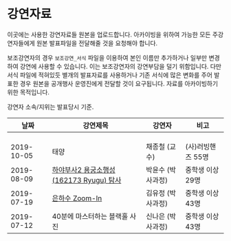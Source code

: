 # 강연자료

이곳에는 사용한 강연자료들 원본을 업로드합니다. 아카이빙을 위하여 가능한 모든 주강연자들에게 원본 발표파일을 전달해줄 것을 요청해야 합니다.

보조강연자의 경우 ``보조강연_서식`` 파일을 이용하여 본인 이름만 추가하거나 일부만 변경하여 강연에 사용할 수 있습니다. 이는 보조강연자의 강연부담을 덜기 위함입니다. 다만 서식 파일에 적혀있듯 별개의 발표자료를 사용하거나 기존 서식에 많은 변화를 주어 발표한 경우 원본을 공개행사 운영진에게 전달할 것이 요구됩니다. 자료를 아카이빙하기 위한 목적입니다.



강연자 소속/지위는 발표당시 기준.

| 날짜       | 강연제목                                                     | 강연자            | 비고              |
| ---------- | ------------------------------------------------------------ | ----------------- | ----------------- |
|            |                                                              |                   |                   |
|            |                                                              |                   |                   |
|            |                                                              |                   |                   |
| 2019-10-05 | 태양                                                         | 채종철 (교수)     | (사)러빙핸즈 55명 |
| 2019-08-09 | [하야부사2 용궁소행성 (162173 Ryugu) 탐사](20190809_박윤수_소행성_류구.pptx) | 박윤수 (박사과정) | 중학생 이상 29명  |
| 2019-07-19 | [은하수 Zoom-In](20190719_김유정_은하수줌인.pptx)            | 김유정 (박사과정) | 중학생 이상 43명  |
| 2019-07-12 | 40분에 마스터하는 블랙홀 사진                                | 신나은 (박사과정) | 중학생 이상 43명  |


